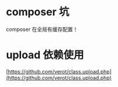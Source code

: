 # composer 坑
composer 在全局有缓存配置！

# upload 依赖使用
[https://github.com/verot/class.upload.php](https://github.com/verot/class.upload.php)
